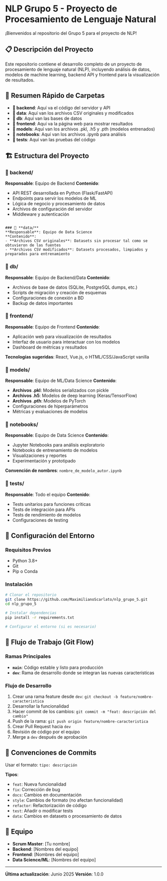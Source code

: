 # NLP Grupo 5 - Proyecto de Procesamiento de Lenguaje Natural

¡Bienvenidos al repositorio del Grupo 5 para el proyecto de NLP!

## 📋 Descripción del Proyecto

Este repositorio contiene el desarrollo completo de un proyecto de procesamiento de lenguaje natural (NLP), incluyendo análisis de datos, modelos de machine learning, backend API y frontend para la visualización de resultados.

## 📂 Resumen Rápido de Carpetas

- **📁 backend**: Aquí va el código del servidor y API
- **📁 data**: Aquí van los archivos CSV originales y modificados
- **📁 db**: Aquí van las bases de datos
- **📁 frontend**: Aquí va la página web para mostrar resultados
- **📁 models**: Aquí van los archivos .pkl, .h5 y .pth (modelos entrenados)
- **📁 notebooks**: Aquí van los archivos .ipynb para análisis
- **📁 tests**: Aquí van las pruebas del código

## 🏗️ Estructura del Proyecto

### 📁 **backend/**
**Responsable**: Equipo de Backend
**Contenido**: 
- API REST desarrollada en Python (Flask/FastAPI)
- Endpoints para servir los modelos de ML
- Lógica de negocio y procesamiento de datos
- Archivos de configuración del servidor
- Middleware y autenticación


```

### 📁 **data/**
**Responsable**: Equipo de Data Science
**Contenido**: 
- **Archivos CSV originales**: Datasets sin procesar tal como se obtuvieron de las fuentes
- **Archivos CSV modificados**: Datasets procesados, limpiados y preparados para entrenamiento

```

### 📁 **db/**
**Responsable**: Equipo de Backend/Data
**Contenido**: 
- Archivos de base de datos (SQLite, PostgreSQL dumps, etc.)
- Scripts de migración y creación de esquemas
- Configuraciones de conexión a BD
- Backup de datos importantes

### 📁 **frontend/**
**Responsable**: Equipo de Frontend
**Contenido**: 
- Aplicación web para visualización de resultados
- Interfaz de usuario para interactuar con los modelos
- Dashboard de métricas y resultados

**Tecnologías sugeridas**: React, Vue.js, o HTML/CSS/JavaScript vanilla

### 📁 **models/**
**Responsable**: Equipo de ML/Data Science
**Contenido**: 
- **Archivos .pkl**: Modelos serializados con pickle
- **Archivos .h5**: Modelos de deep learning (Keras/TensorFlow)
- **Archivos .pth**: Modelos de PyTorch
- Configuraciones de hiperparámetros
- Métricas y evaluaciones de modelos


### 📁 **notebooks/**
**Responsable**: Equipo de Data Science
**Contenido**: 
- Jupyter Notebooks para análisis exploratorio
- Notebooks de entrenamiento de modelos
- Visualizaciones y reportes
- Experimentación y prototipado

**Convención de nombres**: `nombre_de_modelo_autor.ipynb`


### 📁 **tests/**
**Responsable**: Todo el equipo
**Contenido**: 
- Tests unitarios para funciones críticas
- Tests de integración para APIs
- Tests de rendimiento de modelos
- Configuraciones de testing

## 🚀 Configuración del Entorno

### Requisitos Previos
- Python 3.8+
- Git
- Pip o Conda

### Instalación
```bash
# Clonar el repositorio
git clone https://github.com/MaximilianoScarlato/nlp_grupo_5.git
cd nlp_grupo_5

# Instalar dependencias
pip install -r requirements.txt

# Configurar el entorno (si es necesario)
```

## 🔄 Flujo de Trabajo (Git Flow)

### Ramas Principales
- **`main`**: Código estable y listo para producción
- **`dev`**: Rama de desarrollo donde se integran las nuevas características

### Flujo de Desarrollo
1. Crear una rama feature desde `dev`: `git checkout -b feature/nombre-caracteristica`
2. Desarrollar la funcionalidad
3. Hacer commit de los cambios: `git commit -m "feat: descripción del cambio"`
4. Push de la rama: `git push origin feature/nombre-caracteristica`
5. Crear Pull Request hacia `dev`
6. Revisión de código por el equipo
7. Merge a `dev` después de aprobación

## 📝 Convenciones de Commits

Usar el formato: `tipo: descripción`

**Tipos**:
- `feat`: Nueva funcionalidad
- `fix`: Corrección de bug
- `docs`: Cambios en documentación
- `style`: Cambios de formato (no afectan funcionalidad)
- `refactor`: Refactorización de código
- `test`: Añadir o modificar tests
- `data`: Cambios en datasets o procesamiento de datos

## 👥 Equipo

- **Scrum Master**: [Tu nombre]
- **Backend**: [Nombres del equipo]
- **Frontend**: [Nombres del equipo]
- **Data Science/ML**: [Nombres del equipo]

---

**Última actualización**: Junio 2025
**Versión**: 1.0.0